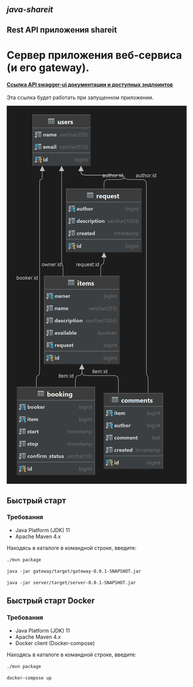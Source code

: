 ## *java-shareit*

## Rest API приложения shareit

Сервер приложения веб-сервиса (и его gateway).
========================
#### [Ссылка API swagger-ui документации и доступных эндпоинтов](http://localhost:8080/swagger-ui/index.html)
Эта ссылка будет работать при запущенном приложении.

![Схема БД для service](docs/booking.png)

## Быстрый старт
### Требования
- Java Platform (JDK) 11
- Apache Maven 4.x

Находясь в каталоге в командной строке, введите:

`./mvn package`

`java -jar gateway/target/gateway-0.0.1-SNAPSHOT.jar`

`java -jar server/target/server-0.0.1-SNAPSHOT.jar`

## Быстрый старт Docker
### Требования
- Java Platform (JDK) 11
- Apache Maven 4.x
- Docker client (Docker-compose)

Находясь в каталоге в командной строке, введите:

`./mvn package`

`docker-compose up`
